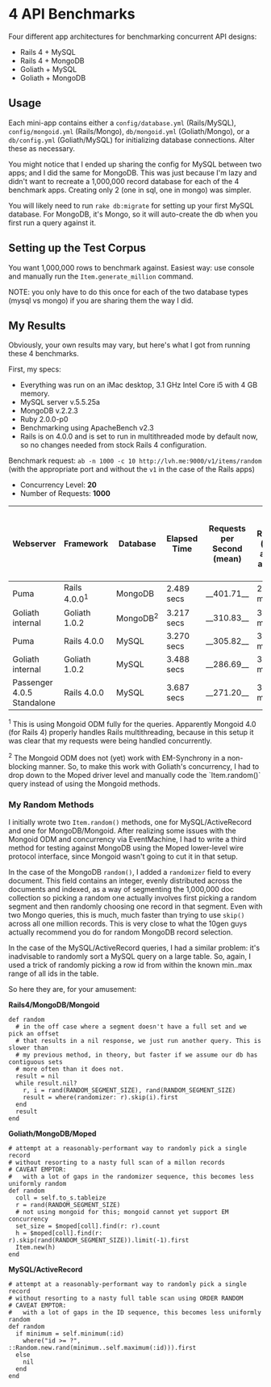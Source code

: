 
4 API Benchmarks
================

Four different app architectures for benchmarking concurrent API designs:

* Rails 4 + MySQL 
* Rails 4 + MongoDB 
* Goliath + MySQL
* Goliath + MongoDB

Usage
-----

Each mini-app contains either a `config/database.yml` (Rails/MySQL), `config/mongoid.yml` (Rails/Mongo), `db/mongoid.yml` (Goliath/Mongo), or a `db/config.yml` (Goliath/MySQL) for initializing database connections. Alter these as necessary.

You might notice that I ended up sharing the config for MySQL between two apps; and I did the same for MongoDB. This was just because I'm lazy and didn't want to recreate a 1,000,000 record database for each of the 4 benchmark apps. Creating only 2 (one in sql, one in mongo) was simpler.

You will likely need to run `rake db:migrate` for setting up your first MySQL database. For MongoDB, it's Mongo, so it will auto-create the db when you first run a query against it.

Setting up the Test Corpus
--------------------------

You want 1,000,000 rows to benchmark against. Easiest way: use console and manually run the `Item.generate_million` command.

NOTE: you only have to do this once for each of the two database types (mysql vs mongo) if you are sharing them the way I did.


My Results
----------

Obviously, your own results may vary, but here's what I got from running these 4 benchmarks.

First, my specs:

* Everything was run on an iMac desktop, 3.1 GHz Intel Core i5 with 4 GB memory.
* MySQL server v.5.5.25a
* MongoDB v.2.2.3
* Ruby 2.0.0-p0
* Benchmarking using ApacheBench v2.3
* Rails is on 4.0.0 and is set to run in multithreaded mode by default now, so no changes needed from stock Rails 4 configuration.

Benchmark request: `ab -n 1000 -c 10 http://lvh.me:9000/v1/items/random`
(with the appropriate port and without the `v1` in the case of the Rails apps)

* Concurrency Level: __20__
* Number of Requests: __1000__

<table>
  <thead>
    <tr>
      <th>Webserver</th>
      <th>Framework</th>
      <th>Database</th>
      <th>Elapsed Time</th>
      <th>Requests per Second (mean)</th>
      <th>Time per Request (mean across all conc reqs)</th>
    </tr>
  </thead>
  <tbody>
      <tr>
        <td>Puma</td>
        <td>Rails 4.0.0<sup>1</sup></td>
        <td>MongoDB</td>
        <td>2.489 secs</td>
        <td>__401.71__</td>
        <td>2.489 ms</td>
      </tr>
      <tr>
        <td>Goliath internal</td>
        <td>Goliath 1.0.2</td>
        <td>MongoDB<sup>2</sup></td>
        <td>3.217 secs</td>
        <td>__310.83__</td>
        <td>3.217 ms</td>
      </tr>      
      <tr>
        <td>Puma</td>
        <td>Rails 4.0.0</td>
        <td>MySQL</td>
        <td>3.270 secs</td>
        <td>__305.82__</td>
        <td>3.270 ms</td>
      </tr>     
      <tr>
        <td>Goliath internal</td>
        <td>Goliath 1.0.2</td>
        <td>MySQL</td>
        <td>3.488 secs</td>
        <td>__286.69__</td>
        <td>3.488 ms</td>
      </tr>      
      <tr>
        <td>Passenger 4.0.5 Standalone</td>
        <td>Rails 4.0.0</td>
        <td>MySQL</td>
        <td>3.687 secs</td>
        <td>__271.20__</td>
        <td>3.687 ms</td>
      </tr>         
  </tbody>
</table>

<p>
  <sup>1</sup> This is using Mongoid ODM fully for the queries. Apparently Mongoid 4.0 (for Rails 4) properly handles Rails multithreading, because in this setup it was clear that my requests were being handled concurrently.
</p>
<p>
  <sup>2</sup> The Mongoid ODM does not (yet) work with EM-Synchrony in a non-blocking manner. So, to make this work with Goliath's concurrency, I had to drop down to the Moped driver level and manually code the `Item.random()` query instead of using the Mongoid methods.
</p>


### My Random Methods ###

I initially wrote two `Item.random()` methods, one for MySQL/ActiveRecord and one for MongoDB/Mongoid. After realizing some issues with the Mongoid ODM and concurrency via EventMachine, I had to write a third method for testing against MongoDB using the Moped lower-level wire protocol interface, since Mongoid wasn't going to cut it in that setup. 

In the case of the MongoDB `random()`, I added a `randomizer` field to every document. This field contains an integer, evenly distributed across the documents and indexed, as a way of segmenting the 1,000,000 doc collection so picking a random one actually involves first picking a random segment and then randomly choosing one record in that segment. Even with two Mongo queries, this is much, much faster than trying to use `skip()` across all one million records. This is very close to what the 10gen guys actually recommend you do for random MongoDB record selection.

In the case of the MySQL/ActiveRecord queries, I had a similar problem: it's inadvisable to randomly sort a MySQL query on a large table. So, again, I used a trick of randomly picking a row id from within the known min..max range of all ids in the table.

So here they are, for your amusement:

__Rails4/MongoDB/Mongoid__

    def random      
      # in the off case where a segment doesn't have a full set and we pick an offset 
      # that results in a nil response, we just run another query. This is slower than
      # my previous method, in theory, but faster if we assume our db has contiguous sets
      # more often than it does not.
      result = nil
      while result.nil?
        r, i = rand(RANDOM_SEGMENT_SIZE), rand(RANDOM_SEGMENT_SIZE)
        result = where(randomizer: r).skip(i).first
      end
      result
    end

__Goliath/MongoDB/Moped__

    # attempt at a reasonably-performant way to randomly pick a single record
    # without resorting to a nasty full scan of a millon records
    # CAVEAT EMPTOR: 
    #   with a lot of gaps in the randomizer sequence, this becomes less uniformly random
    def random
      coll = self.to_s.tableize
      r = rand(RANDOM_SEGMENT_SIZE)
      # not using mongoid for this; mongoid cannot yet support EM concurrency
      set_size = $moped[coll].find(r: r).count
      h = $moped[coll].find(r: r).skip(rand(RANDOM_SEGMENT_SIZE)).limit(-1).first
      Item.new(h)
    end

__MySQL/ActiveRecord__

    # attempt at a reasonably-performant way to randomly pick a single record
    # without resorting to a nasty full table scan using ORDER RANDOM
    # CAVEAT EMPTOR: 
    #   with a lot of gaps in the ID sequence, this becomes less uniformly random
    def random
      if minimum = self.minimum(:id)
        where("id >= ?", ::Random.new.rand(minimum..self.maximum(:id))).first
      else
        nil
      end
    end
